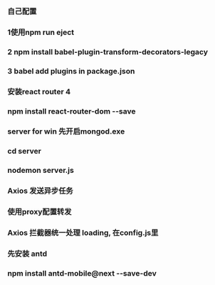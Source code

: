 ### 自己配置 
### 1使用npm run eject
### 2 npm install babel-plugin-transform-decorators-legacy
### 3 babel add plugins in package.json


### 安装react router 4
### npm install react-router-dom --save


### server for win 先开启mongod.exe 
### cd server
### nodemon server.js

### Axios 发送异步任务
### 使用proxy配置转发
### Axios 拦截器统一处理 loading, 在config.js里
### 先安装 antd
### npm install antd-mobile@next --save-dev